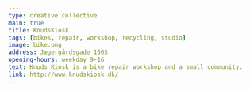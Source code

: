```yaml
---
type: creative collective
main: true
title: KnudsKiosk
tags: [bikes, repair, workshop, recycling, studio]
image: bike.png
address: Jægergårdsgade 156S
opening-hours: weekday 9-16
text: Knuds Kiosk is a bike repair workshop and a small community.
link: http://www.knudskiosk.dk/
---
```

